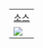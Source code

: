 <table>
   <tr>
   <td align="center"><a href="https://github.com/sey2/IOT/blob/master/Arduino/src/led_serial.ino">소스 </a></td>
  </tr>
  <tr>
    <td><img  src="https://user-images.githubusercontent.com/54762273/158347587-a78d595a-e638-4d3e-a321-56a3086325cd.gif"></td>
  </tr>
</table>